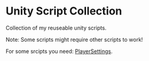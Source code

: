 # Unity Script Collection
Collection of my reuseable unity scripts.

Note: Some scripts might require other scripts to work!

For some srcipts you need: [PlayerSettings](https://github.com/Rijk-van-Putten/Unity_PlayerSettings).
